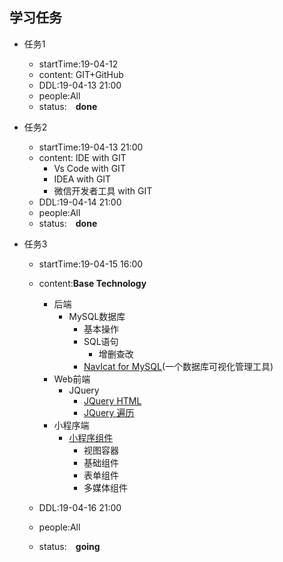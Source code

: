 ## 学习任务
* 任务1 
  * startTime:19-04-12
  * content: GIT+GitHub
  * DDL:19-04-13 21:00
  * people:All 
  * status:&emsp;**done**

* 任务2 
  * startTime:19-04-13 21:00
  * content: IDE with GIT
    * Vs Code with GIT
    * IDEA with GIT
    * 微信开发者工具 with GIT
  * DDL:19-04-14 21:00
  * people:All 
  * status:&emsp;**done**

* 任务3 
  * startTime:19-04-15 16:00
  * content:**Base Technology**
    * 后端
      * MySQL数据库
        * 基本操作
        * SQL语句
          * 增删查改
        * [NavIcat for MySQL](http://www.ddooo.com/softdown/129457.htm)(一个数据库可视化管理工具)
    * Web前端
      * JQuery 
        * [JQuery HTML](http://www.runoob.com/jquery/jquery-dom-get.html)
        * [JQuery 遍历](http://www.runoob.com/jquery/jquery-traversing.html)
    * 小程序端
      * [小程序组件](https://developers.weixin.qq.com/miniprogram/dev/component/)
        * 视图容器
        * 基础组件
        * 表单组件
        * 多媒体组件
      
    
  * DDL:19-04-16 21:00
  * people:All 
  * status:&emsp;**going**